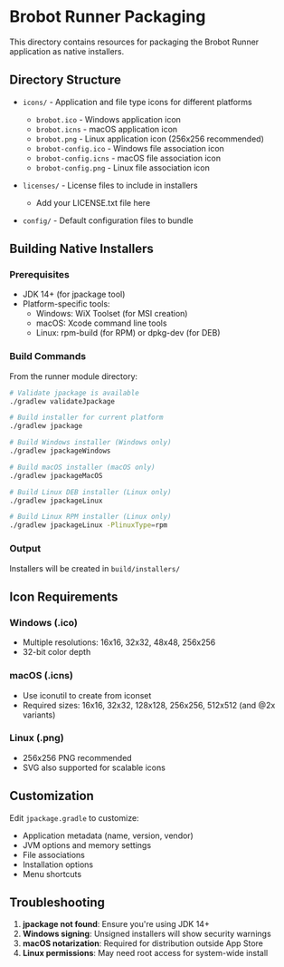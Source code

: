 # Brobot Runner Packaging

This directory contains resources for packaging the Brobot Runner application as native installers.

## Directory Structure

- `icons/` - Application and file type icons for different platforms
  - `brobot.ico` - Windows application icon
  - `brobot.icns` - macOS application icon  
  - `brobot.png` - Linux application icon (256x256 recommended)
  - `brobot-config.ico` - Windows file association icon
  - `brobot-config.icns` - macOS file association icon
  - `brobot-config.png` - Linux file association icon

- `licenses/` - License files to include in installers
  - Add your LICENSE.txt file here

- `config/` - Default configuration files to bundle

## Building Native Installers

### Prerequisites
- JDK 14+ (for jpackage tool)
- Platform-specific tools:
  - Windows: WiX Toolset (for MSI creation)
  - macOS: Xcode command line tools
  - Linux: rpm-build (for RPM) or dpkg-dev (for DEB)

### Build Commands

From the runner module directory:

```bash
# Validate jpackage is available
./gradlew validateJpackage

# Build installer for current platform
./gradlew jpackage

# Build Windows installer (Windows only)
./gradlew jpackageWindows

# Build macOS installer (macOS only)
./gradlew jpackageMacOS

# Build Linux DEB installer (Linux only)
./gradlew jpackageLinux

# Build Linux RPM installer (Linux only)
./gradlew jpackageLinux -PlinuxType=rpm
```

### Output
Installers will be created in `build/installers/`

## Icon Requirements

### Windows (.ico)
- Multiple resolutions: 16x16, 32x32, 48x48, 256x256
- 32-bit color depth

### macOS (.icns)
- Use iconutil to create from iconset
- Required sizes: 16x16, 32x32, 128x128, 256x256, 512x512 (and @2x variants)

### Linux (.png)
- 256x256 PNG recommended
- SVG also supported for scalable icons

## Customization

Edit `jpackage.gradle` to customize:
- Application metadata (name, version, vendor)
- JVM options and memory settings
- File associations
- Installation options
- Menu shortcuts

## Troubleshooting

1. **jpackage not found**: Ensure you're using JDK 14+
2. **Windows signing**: Unsigned installers will show security warnings
3. **macOS notarization**: Required for distribution outside App Store
4. **Linux permissions**: May need root access for system-wide install